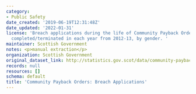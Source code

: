 ```yaml
---
category:
- Public Safety
date_created: '2019-06-19T12:31:48Z'
date_updated: '2022-01-31'
license: 'Breach applications during the life of Community Payback Orders which were
  completed/terminated in each year from 2012-13, by gender. '
maintainer: Scottish Government
notes: <p>manual extraction</p>
organization: Scottish Government
original_dataset_link: http://statistics.gov.scot/data/community-payback-orders-breach-applications
records: null
resources: []
schema: default
title: 'Community Payback Orders: Breach Applications'
---
```

